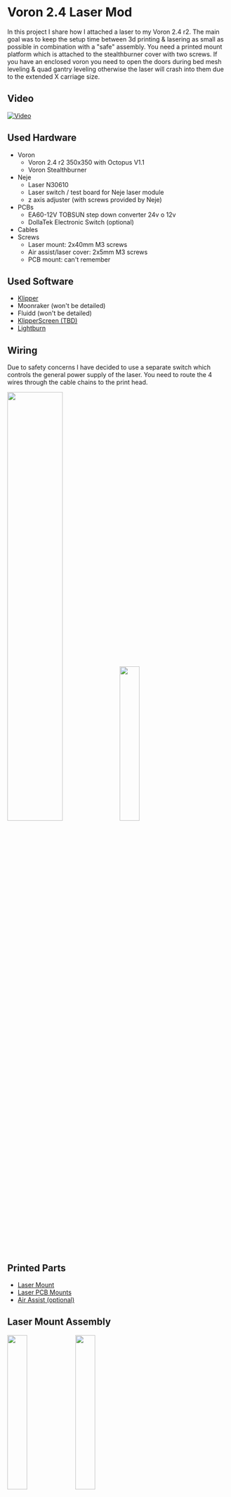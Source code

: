 # Voron 2.4 Laser Mod

In this project I share how I attached a laser to my Voron 2.4 r2. The main goal was to keep the setup time between 3d printing & lasering as small as possible in combination with a "safe" assembly. You need a printed mount platform which is attached to the stealthburner cover with two screws. If you have an enclosed voron you need to open the doors during bed mesh leveling & quad gantry leveling otherwise the laser will crash into them due to the extended X carriage size.

## Video

[![Video](./Videos/thumbnail.jpg)](./Videos/LaserDemo.mp4 "Video")

## Used Hardware

- Voron
  - Voron 2.4 r2 350x350 with Octopus V1.1  
  - Voron Stealthburner
- Neje
  - Laser N30610
  - Laser switch / test board for Neje laser module
  - z axis adjuster (with screws provided by Neje)
- PCBs
  - EA60-12V TOBSUN step down converter 24v o 12v
  - DollaTek Electronic Switch (optional)
- Cables
- Screws
  - Laser mount: 2x40mm M3 screws
  - Air assist/laser cover: 2x5mm M3 screws
  - PCB mount: can't remember

## Used Software

- [Klipper](#klipper-config)
- Moonraker (won't be detailed)
- Fluidd (won't be detailed)
- [KlipperScreen (TBD)](#klipperscreen)
- [Lightburn](#gcode-generation)

## Wiring

Due to safety concerns I have decided to use a separate switch which controls the general power supply of the laser. You need to route the 4 wires through the cable chains to the print head.

<img src="./Images/Wiring/WiringLaserVoron1.png" width="50%">  <img src="./Images/Wiring/WiringLaserVoron2.png" width="30%">

## Printed Parts

- [Laser Mount](STLs/)
- [Laser PCB Mounts](STLs/)
- [Air Assist (optional)](STLs/)

## Laser Mount Assembly

<img src="./Images/StealthburnerMount/LaserMountAssembly1.png" width="30%">  <img src="./Images/StealthburnerMount/LaserMountAssembly2.png" width="30%">

<img src="./Images/StealthburnerMount/LaserMountAssembly3.jpg" width="30%">  <img src="./Images/StealthburnerMount/LaserMountAssembly4.jpg" width="30%">

## Software Settings

### Klipper Config

Add the following configs & macros to printer.cfg

```cfg
#####################################################################
#   LASER Control
#####################################################################

[output_pin laser_switch_pin]
pin: PB4
pwm: false

[output_pin laser_pwm_pin]
pin: !PD15 
pwm: true
cycle_time: 0.001

[gcode_macro M03]
gcode:
 {% set S = params.S|default(0.0)|float %}
    SET_PIN PIN=laser_pwm_pin VALUE={S / 255.0}

[gcode_macro M04]
gcode:
 {% set S = params.S|default(0.0)|float %}
    SET_PIN PIN=laser_pwm_pin VALUE={S / 255.0}

[gcode_macro M05]
gcode:
    SET_PIN PIN=laser_pwm_pin VALUE=0

[gcode_macro LASER_TEST_ON]
description: Turn laser test mode on
gcode:
    SET_PIN PIN=laser_pwm_pin VALUE=0.01

[gcode_macro LASER_TEST_OFF]
description: Turn laser test mode off
gcode:
    SET_PIN PIN=laser_pwm_pin VALUE=0

[gcode_macro LASER_ON]
description: Turn laser on
gcode:
    SET_PIN PIN=laser_switch_pin VALUE=1

[gcode_macro LASER_OFF]
description: Turn laser off
gcode:
    SET_PIN PIN=laser_switch_pin VALUE=0
#####################################################################
```

### Gcode generation

I decided to use Lightburn to create the necessary gcode. Main focus is on the usage of the M gcode commands for the laser and absolute coordinates usage due to printer boundary concerns. Last mentioned can be changed to relative but was not jet tested by me. Be aware to deactivate Z axis in lightburn, otherwise it will set Z0 which will cause a crash into the honeycomb board/material you want to laser.

There are plenty more options to tweak the laser quality in lightburn which I have not yet tested. For first usage the settings below are sufficient.

<img src="./Images/LightburnSettings/Lightburn1.png" width="60%">  <img src="./Images/LightburnSettings/Lightburn2.png" width="30%">

Once gcode file is created I uploaded it via Fluidd to the printer.

### KlipperScreen

TBD: Description will follow later

Preview: I noticed that it is extremely difficult to determine with absolute coordinates where the laser is going to do its job, so I wrote a very basic python script which traces the outer boundary of the expected cut. For visualization purpose I manually activate the laser test mode during this.

## Potential area of Improvement

1. Development of a less space consuming laser mount to avoid crashes into the front doors and to maximize the usage of laser area.
2. Development of a safe laser mount without the need of screws
3. Direct deployment of gcodes to klipper from lightburn including the usage of the trace boundary feature built in lightburn
4. Porting the inline laser feature known from Marlin to Klipper to increase printing speed
  
